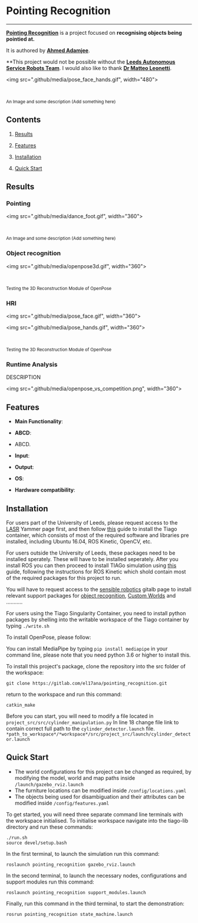 
# Pointing Recognition
----------------- 

[**Pointing Recognition**](https://gitlab.com/el17ana/pointing_recognition) is a project focused on **recognising objects being pointied at.**

It is authored by [**Ahmed Adamjee**](https://www.linkedin.com/in/ahmedadamjee/).

**This project would not be possible without the [**Leeds Autonomous Service Robots Team**](https://gitlab.com/sensible-robots). I would also like to thank [**Dr Matteo Leonetti**](https://eps.leeds.ac.uk/computing/staff/771/dr-matteo-leonetti).

  
  
  
  
  

<p  align="center">

<img  src=".github/media/pose_face_hands.gif",  width="480">

<br>

<sup>An Image and some description (Add something here)</a></sup>

</p>

  
  
  

## Contents

1.  [Results](#results)

2.  [Features](#features)

3.  [Installation](#installation)

4.  [Quick Start](#quick-start)

  
  
  

## Results

### Pointing

<p  align="center">

<img  src=".github/media/dance_foot.gif",  width="360">

<br>

<sup>An Image and some description (Add something here)</a></sup>

</p>

  

### Object recognition

<p  align="center">

<img  src=".github/media/openpose3d.gif",  width="360">

<br>

<sup>Testing the 3D Reconstruction Module of OpenPose</sup>

</p>

  

### HRI

<p  align="center">

<img  src=".github/media/pose_face.gif",  width="360">

<img  src=".github/media/pose_hands.gif",  width="360">

<br>

<sup>Testing the 3D Reconstruction Module of OpenPose</sup>

</p>

  

### Runtime Analysis

DESCRIPTION

<p  align="center">

<img  src=".github/media/openpose_vs_competition.png",  width="360">

</p>

  
  
  

## Features

-  **Main Functionality**:

-  **ABCD**:

- ABCD.

-  **Input**:

-  **Output**:

-  **OS**:

-  **Hardware compatibility**:

  
  

## Installation

For users part of the University of Leeds, please request access to the [LASR](https://web.yammer.com/main/groups/eyJfdHlwZSI6Ikdyb3VwIiwiaWQiOiIxNjA0NDI1NyJ9/all) Yammer page first, and then follow [this](https://gitlab.com/el17ana/pointing_recognition/-/blob/master/install_tiago_container.pdf) guide to install the Tiago container, which consists of most of the required software and libraries pre installed, including Ubuntu 16.04, ROS Kinetic, OpenCV, etc.

For users outside the University of Leeds, these packages need to be installed sperately. These will have to be installed seperately. After you install ROS you can then proceed to install TIAGo simulation using [this](http://wiki.ros.org/Robots/TIAGo/Tutorials/Installation/TiagoSimulation) guide, following the instructions for ROS Kinetic which shold contain most of the required packages for this project to run.

You will have to request access to the [sensible robotics](https://gitlab.com/sensible-robots) gitalb page to install relevant support packages for [object recognition](https://gitlab.com/sensible-robots/lasr_object_detection_yolo), [Custom Worlds](https://gitlab.com/sensible-robots/lasr_object_detection_yolo) and ...........

For users using the Tiago Singularity Container, you need to install python packages by shelling into the writable workspace of the Tiago container by typing `./write.sh`

To install OpenPose, please follow: 

You can install MediaPipe by typing `pip install mediapipe` in your command line, please note that you need python 3.6 or higher to install this.


To install this project's package, clone the repository into the src folder of the workspace:
```
git clone https://gitlab.com/el17ana/pointing_recognition.git
```
return to the workspace and run this command:
```
catkin_make
```
Before you can start, you will need to modify a file located in `project_src/src/cylinder_manipulation.py`
In line 18 change file link to contain correct full path to the `cylinder_detector.launch` file. `*path_to_workspace*/*workspace*/src/project_src/launch/cylinder_detector.launch`

## Quick Start

 - The world configurations for this project can be changed as required,
   by modifying the model, world and map paths inside  `/launch/gazebo_rviz.launch`
 - The furniture locations can be modified inside `/config/locations.yaml`
 - The objects being used for disambiguation and their attributes can be modified inside `/config/features.yaml`

To get started, you will need three separate command line terminals with the workspace initialised.
To initialise workspace navigate into the tiago-lib directory and run these commands:
```
./run.sh
source devel/setup.bash
```
In the first terminal, to launch the simulation run this command:
```
roslaunch pointing_recognition gazebo_rviz.launch
```
In the second terminal, to launch the necessary nodes, configurations and support modules run this command:
```
roslaunch pointing_recognition support_modules.launch
```
Finally, run this command in the third terminal, to start the demonstration:
```
rosrun pointing_recognition state_machine.launch
```